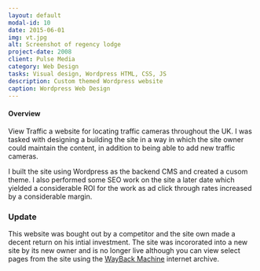 ```yaml
---
layout: default
modal-id: 10
date: 2015-06-01
img: vt.jpg
alt: Screenshot of regency lodge
project-date: 2008
client: Pulse Media
category: Web Design
tasks: Visual design, Wordpress HTML, CSS, JS
description: Custom themed Wordpress website
caption: Wordpress Web Design
---
```


#### Overview

View Traffic a website for locating traffic cameras throughout the UK.  I was tasked with designing a building the site in a way in which the site owner could maintain the content, in addition to being able to add new traffic cameras.

I built the site using Wordpress as the backend CMS and created a cusom theme.  I also performed some SEO work on the site a later date which yielded a considerable ROI for the work as ad click through rates increased by a considerable margin.

### Update

This website was bought out by a competitor and the site own made a decent return on his intial investment.  The site was incororated into a new site by its new owner and is no longer live although you can view select pages from the site using the <a href="https://web.archive.org/web/20100828152840/http://www.viewtraffic.info/">WayBack Machine</a> internet archive.   